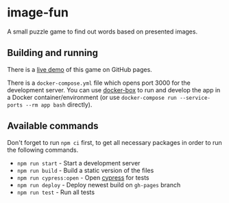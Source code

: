 # image-fun

A small puzzle game to find out words based on presented images.

## Building and running

There is a [live demo](https://compose-us.github.io/image-fun/) of this
game on GitHub pages.

There is a `docker-compose.yml` file which opens port 3000 for the development
server. You can use 
[docker-box](https://github.com/compose-us-research/docker-box) to run and
develop the app in a Docker container/environment (or use 
`docker-compose run --service-ports --rm app bash` directly).

## Available commands

Don't forget to run `npm ci` first, to get all necessary packages in order to
run the following commands.

- `npm run start` - Start a development server
- `npm run build` - Build a static version of the files
- `npm run cypress:open` - Open [cypress](https://www.cypress.io/) for tests
- `npm run deploy` - Deploy newest build on `gh-pages` branch
- `npm run test` - Run all tests
